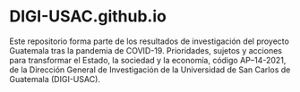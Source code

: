# DIGI-USAC.github.io
Este repositorio forma parte de los resultados de investigación del proyecto Guatemala tras la pandemia de COVID-19. Prioridades, sujetos y acciones para
transformar el Estado, la sociedad y la economía, código AP–14-2021, de la Dirección General de Investigación de la Universidad de San Carlos de Guatemala (DIGI-USAC).
